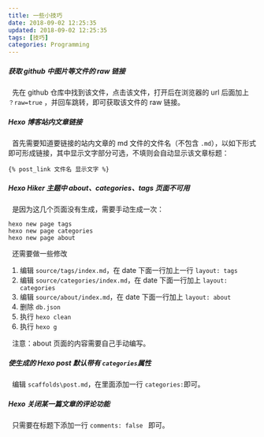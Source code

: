 ```yaml
---
title: 一些小技巧
date: 2018-09-02 12:25:35
updated: 2018-09-02 12:25:35
tags: [技巧]
categories: Programming
---
```


##### 获取 github 中图片等文件的 raw 链接
&nbsp;&nbsp;先在 github 仓库中找到该文件，点击该文件，打开后在浏览器的 url 后面加上 `？raw=true` ，并回车跳转，即可获取该文件的 raw 链接。

##### Hexo 博客站内文章链接
&nbsp;&nbsp;首先需要知道要链接的站内文章的 md 文件的文件名（不包含 `.md`），以如下形式即可形成链接，其中显示文字部分可选，不填则会自动显示该文章标题：

```
{% post_link 文件名 显示文字 %}
```

##### Hexo Hiker 主题中 about、categories、tags 页面不可用
&nbsp;&nbsp;是因为这几个页面没有生成，需要手动生成一次：
```
hexo new page tags
hexo new page categories
hexo new page about
```
&nbsp;&nbsp;还需要做一些修改
1. 编辑 `source/tags/index.md`，在 date 下面一行加上一行 `layout: tags`
2. 编辑 `source/categories/index.md`，在 date 下面一行加上 `layout: categories`
3. 编辑 `source/about/index.md`，在 date 下面一行加上 `layout: about`
4. 删除 `db.json`
5. 执行 `hexo clean`
6. 执行 `hexo g`

&nbsp;&nbsp;注意：about 页面的内容需要自己手动编写。

##### 使生成的 Hexo post 默认带有 `categories`属性
&nbsp;&nbsp;编辑 `scaffolds\post.md`，在里面添加一行 `categories:`即可。

##### Hexo 关闭某一篇文章的评论功能
&nbsp;&nbsp;只需要在标题下添加一行 `comments: false ` 即可。
